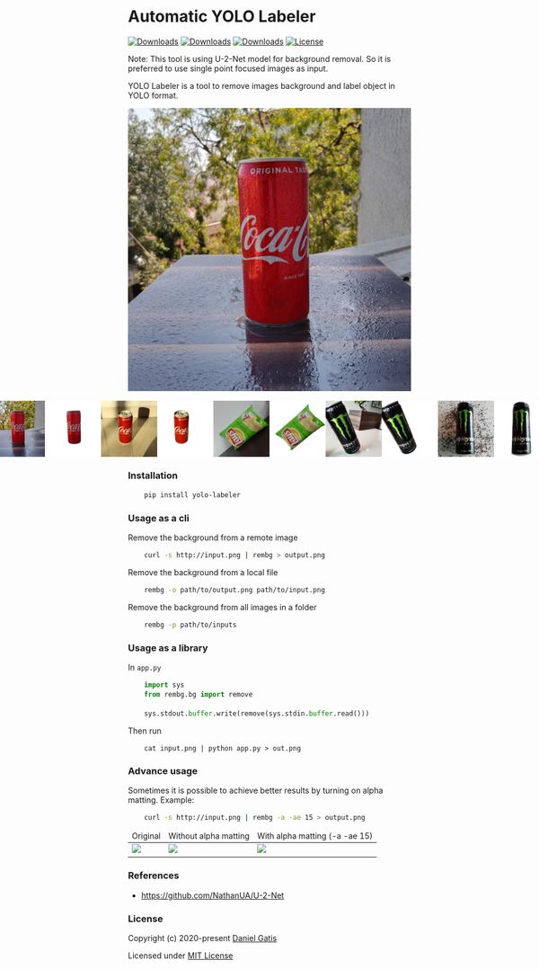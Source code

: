 # Automatic YOLO Labeler

[![Downloads](https://pepy.tech/badge/yolo-labeler)](https://pepy.tech/project/yolo-labeler)
[![Downloads](https://pepy.tech/badge/yolo-labeler/month)](https://pepy.tech/project/yolo-labeler/month)
[![Downloads](https://pepy.tech/badge/yolo-labeler/week)](https://pepy.tech/project/yolo-labeler/week)
[![License](https://img.shields.io/badge/License-MIT-blue.svg)](https://img.shields.io/badge/License-MIT-blue.svg)

Note: This tool is using U-2-Net model for background removal. So it is preferred to use single point focused images as input.

YOLO Labeler is a tool to remove images background and label object in YOLO format.

![alt text](https://github.com/abpanchal95/yolo-labeler/blob/master/examples/1_.jpg?raw=true)
<p style="display: flex;align-items: center;justify-content: center;">
  <img src="https://raw.githubusercontent.com/abpanchal95/yolo-labeler/master/examples/1_.jpg" width="100" />
  <img src="https://raw.githubusercontent.com/abpanchal95/yolo-labeler/master/examples/1_.png" width="100" />
  <img src="https://raw.githubusercontent.com/abpanchal95/yolo-labeler/master/examples/2_.jpg" width="100" />
  <img src="https://raw.githubusercontent.com/abpanchal95/yolo-labeler/master/examples/2_.png" width="100" />
  <img src="https://raw.githubusercontent.com/abpanchal95/yolo-labeler/master/examples/3_.jpg" width="100" />
  <img src="https://raw.githubusercontent.com/abpanchal95/yolo-labeler/master/examples/3_.png" width="100" />
  <img src="https://raw.githubusercontent.com/abpanchal95/yolo-labeler/master/examples/4_.jpg" width="100" />
  <img src="https://raw.githubusercontent.com/abpanchal95/yolo-labeler/master/examples/4_.png" width="100" />
  <img src="https://raw.githubusercontent.com/abpanchal95/yolo-labeler/master/examples/5_.jpg" width="100" />
  <img src="https://raw.githubusercontent.com/abpanchal95/yolo-labeler/master/examples/5_.png" width="100" />
</p>

### Installation

```bash
    pip install yolo-labeler
```

### Usage as a cli

Remove the background from a remote image
```bash
    curl -s http://input.png | rembg > output.png
```

Remove the background from a local file
```bash
    rembg -o path/to/output.png path/to/input.png
```

Remove the background from all images in a folder
```bash
    rembg -p path/to/inputs
```

### Usage as a library

In `app.py`

```python
    import sys
    from rembg.bg import remove

    sys.stdout.buffer.write(remove(sys.stdin.buffer.read()))
```

Then run
```
    cat input.png | python app.py > out.png
```

### Advance usage

Sometimes it is possible to achieve better results by turning on alpha matting. Example:
```bash
    curl -s http://input.png | rembg -a -ae 15 > output.png
```

<table>
    <thead>
        <tr>
            <td>Original</td>
            <td>Without alpha matting</td>
            <td>With alpha matting (-a -ae 15)</td>
        </tr>
    </thead>
    <tbody>
        <tr>
            <td><img src="https://raw.githubusercontent.com/danielgatis/rembg/master/examples/food-1.jpg"/></td>
            <td><img src="https://raw.githubusercontent.com/danielgatis/rembg/master/examples/food-1.out.jpg"/></td>
            <td><img src="https://raw.githubusercontent.com/danielgatis/rembg/master/examples/food-1.out.alpha.jpg"/></td>
        </tr>
    </tbody>
</table>

### References

- https://github.com/NathanUA/U-2-Net

### License

Copyright (c) 2020-present [Daniel Gatis](https://github.com/danielgatis)

Licensed under [MIT License](./LICENSE.txt)
